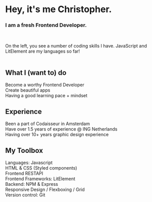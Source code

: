 <h1>Hey, it's me Christopher.</h1>
<h3>I am a fresh Frontend Developer.</h3>
<br />

On the left, you see a number of coding skills I have. JavaScript and LitElement are my languages so far!
<br />
<br />

<h2>What I (want to) do</h2>
Become a worthy Frontend Developer<br />
Create beautiful apps<br />
Having a good learning pace + mindset<br />

<h2>Experience</h2>
Been a part of Codaisseur in Amsterdam<br />
Have over 1.5 years of experience @ ING Netherlands<br />
Having over 10+ years graphic design experience<br />

<h2>My Toolbox</h2>
Languages: Javascript<br />
HTML & CSS (Styled components)<br />
Frontend RESTAPI<br />
Frontend Frameworks: LitElement<br />
Backend: NPM & Express<br />
Responsive Design / Flexboxing / Grid<br />
Version control: Git<br />

